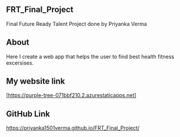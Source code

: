 ## FRT_Final_Project
Final Future Ready Talent Project done by Priyanka Verma
## About
Here I create a web app that helps the user to find best health fitness excersises.
## My website link 
[https://purple-tree-071bbf210.2.azurestaticapps.net]
## GitHub Link
https://priyanka1501verma.github.io/FRT_Final_Project/
